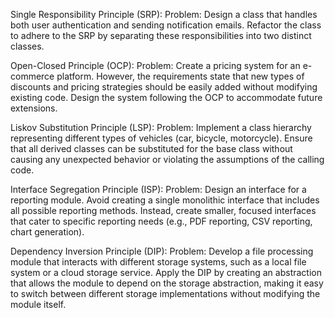 Single Responsibility Principle (SRP): Problem: Design a class that handles both user authentication and sending 
notification emails. Refactor the class to adhere to the SRP by separating these responsibilities into two distinct 
classes.

Open-Closed Principle (OCP): Problem: Create a pricing system for an e-commerce platform. However, the requirements 
state that new types of discounts and pricing strategies should be easily added without modifying existing code. Design 
the system following the OCP to accommodate future extensions.

Liskov Substitution Principle (LSP): Problem: Implement a class hierarchy representing different types of vehicles 
(car, bicycle, motorcycle). Ensure that all derived classes can be substituted for the base class without causing any 
unexpected behavior or violating the assumptions of the calling code.

Interface Segregation Principle (ISP): Problem: Design an interface for a reporting module. Avoid creating a single 
monolithic interface that includes all possible reporting methods. Instead, create smaller, focused interfaces 
that cater to specific reporting needs (e.g., PDF reporting, CSV reporting, chart generation).

Dependency Inversion Principle (DIP): Problem: Develop a file processing module that interacts with different storage 
systems, such as a local file system or a cloud storage service. Apply the DIP by creating an abstraction that allows 
the module to depend on the storage abstraction, making it easy to switch between different storage implementations 
without modifying the module itself.